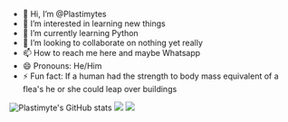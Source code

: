 - 👋 Hi, I’m @Plastimytes
- 👀 I’m interested in learning new things 
- 🌱 I’m currently learning Python 
- 💞️ I’m looking to collaborate on nothing yet really 
- 📫 How to reach me here and maybe Whatsapp 
- 😄 Pronouns: He/Him
- ⚡ Fun fact: If a human had the strength to body mass equivalent of a flea's he or she could leap over buildings

<!---
Plastimytes/Plastimytes is a ✨ special ✨ repository because its `README.md` (this file) appears on your GitHub profile.
You can click the Preview link to take a look at your changes.
--->
<img src="https://github-readme-stats.vercel.app/api?username=Plastimytes&theme=radical" alt="Plastimyte's GitHub stats" />
<img src="https://github-readme-stats.vercel.app/api/top-langs/?username=Plastimytes&layout=pie&theme=dracula&hide=prs,issues" />
<img src="https://github-readme-stats.vercel.app/api?username=Plastimytes&show_icons=true&theme=dracula" />

